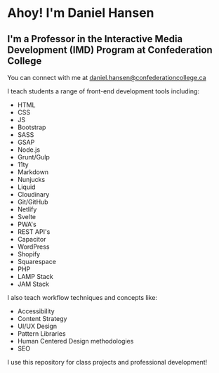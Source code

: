 # Ahoy! I'm Daniel Hansen 
## I'm a Professor in the Interactive Media Development (IMD) Program at Confederation College

You can connect with me at [daniel.hansen@confederationcollege.ca](mailto:daniel.hansen@confederationcollege.ca)

I teach students a range of front-end development tools including: 
- HTML
- CSS
- JS
- Bootstrap
- SASS
- GSAP
- Node.js
- Grunt/Gulp
- 11ty
- Markdown
- Nunjucks
- Liquid
- Cloudinary
- Git/GitHub
- Netlify
- Svelte
- PWA's
- REST API's
- Capacitor
- WordPress
- Shopify
- Squarespace
- PHP
- LAMP Stack
- JAM Stack

I also teach workflow techniques and concepts like:
- Accessibility
- Content Strategy
- UI/UX Design
- Pattern Libraries
- Human Centered Design methodologies
- SEO

I use this repository for class projects and professional development!
